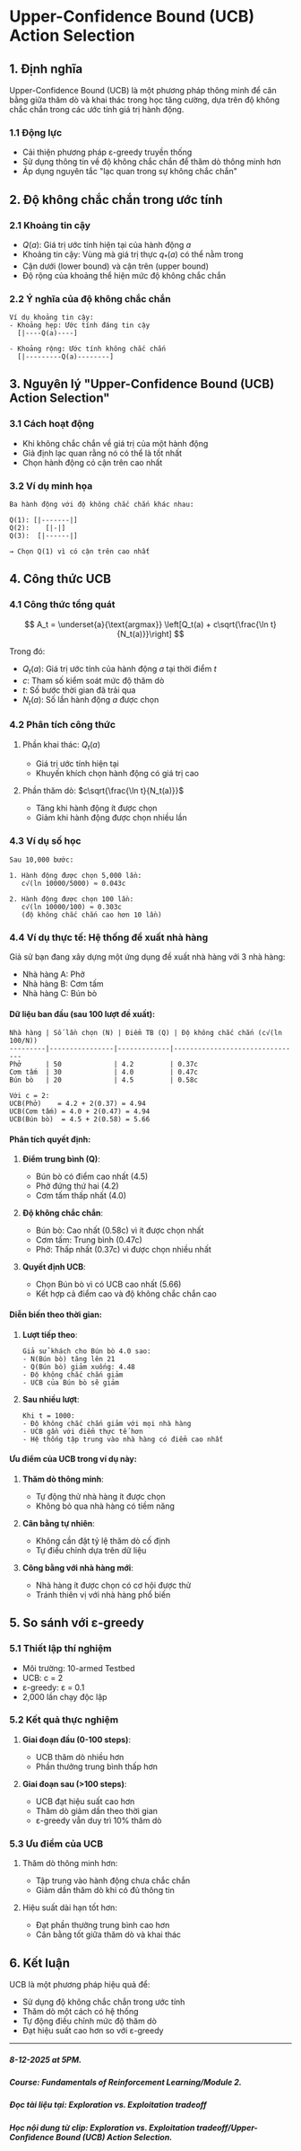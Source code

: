 # Upper-Confidence Bound (UCB) Action Selection

## 1. Định nghĩa

Upper-Confidence Bound (UCB) là một phương pháp thông minh để cân bằng giữa thăm dò và khai thác trong học tăng cường, dựa trên độ không chắc chắn trong các ước tính giá trị hành động.

### 1.1 Động lực
- Cải thiện phương pháp ε-greedy truyền thống
- Sử dụng thông tin về độ không chắc chắn để thăm dò thông minh hơn
- Áp dụng nguyên tắc "lạc quan trong sự không chắc chắn"

## 2. Độ không chắc chắn trong ước tính

### 2.1 Khoảng tin cậy
- $Q(a)$: Giá trị ước tính hiện tại của hành động $a$
- Khoảng tin cậy: Vùng mà giá trị thực $q_*(a)$ có thể nằm trong
- Cận dưới (lower bound) và cận trên (upper bound)
- Độ rộng của khoảng thể hiện mức độ không chắc chắn

### 2.2 Ý nghĩa của độ không chắc chắn
```
Ví dụ khoảng tin cậy:
- Khoảng hẹp: Ước tính đáng tin cậy
  [|----Q(a)----]
  
- Khoảng rộng: Ước tính không chắc chắn
  [|---------Q(a)--------]
```

## 3. Nguyên lý "Upper-Confidence Bound (UCB) Action Selection"

### 3.1 Cách hoạt động
- Khi không chắc chắn về giá trị của một hành động
- Giả định lạc quan rằng nó có thể là tốt nhất
- Chọn hành động có cận trên cao nhất

### 3.2 Ví dụ minh họa
```
Ba hành động với độ không chắc chắn khác nhau:

Q(1): [|-------|]
Q(2):    [|-|]
Q(3):  [|------|]

→ Chọn Q(1) vì có cận trên cao nhất
```

## 4. Công thức UCB

### 4.1 Công thức tổng quát
$$ A_t = \underset{a}{\text{argmax}} \left[Q_t(a) + c\sqrt{\frac{\ln t}{N_t(a)}}\right] $$

Trong đó:
- $Q_t(a)$: Giá trị ước tính của hành động $a$ tại thời điểm $t$
- $c$: Tham số kiểm soát mức độ thăm dò
- $t$: Số bước thời gian đã trải qua
- $N_t(a)$: Số lần hành động $a$ được chọn

### 4.2 Phân tích công thức
1. Phần khai thác: $Q_t(a)$
   - Giá trị ước tính hiện tại
   - Khuyến khích chọn hành động có giá trị cao

2. Phần thăm dò: $c\sqrt{\frac{\ln t}{N_t(a)}}$
   - Tăng khi hành động ít được chọn
   - Giảm khi hành động được chọn nhiều lần

### 4.3 Ví dụ số học
```
Sau 10,000 bước:

1. Hành động được chọn 5,000 lần:
   c√(ln 10000/5000) ≈ 0.043c

2. Hành động được chọn 100 lần:
   c√(ln 10000/100) ≈ 0.303c
   (độ không chắc chắn cao hơn 10 lần)
```

### 4.4 Ví dụ thực tế: Hệ thống đề xuất nhà hàng

Giả sử bạn đang xây dựng một ứng dụng đề xuất nhà hàng với 3 nhà hàng:
- Nhà hàng A: Phở
- Nhà hàng B: Cơm tấm
- Nhà hàng C: Bún bò

#### Dữ liệu ban đầu (sau 100 lượt đề xuất):
```
Nhà hàng | Số lần chọn (N) | Điểm TB (Q) | Độ không chắc chắn (c√(ln 100/N))
---------|----------------|-------------|--------------------------------
Phở      | 50             | 4.2         | 0.37c
Cơm tấm  | 30             | 4.0         | 0.47c
Bún bò   | 20             | 4.5         | 0.58c

Với c = 2:
UCB(Phở)    = 4.2 + 2(0.37) = 4.94
UCB(Cơm tấm) = 4.0 + 2(0.47) = 4.94
UCB(Bún bò)  = 4.5 + 2(0.58) = 5.66
```

#### Phân tích quyết định:
1. **Điểm trung bình (Q)**:
   - Bún bò có điểm cao nhất (4.5)
   - Phở đứng thứ hai (4.2)
   - Cơm tấm thấp nhất (4.0)

2. **Độ không chắc chắn**:
   - Bún bò: Cao nhất (0.58c) vì ít được chọn nhất
   - Cơm tấm: Trung bình (0.47c)
   - Phở: Thấp nhất (0.37c) vì được chọn nhiều nhất

3. **Quyết định UCB**:
   - Chọn Bún bò vì có UCB cao nhất (5.66)
   - Kết hợp cả điểm cao và độ không chắc chắn cao

#### Diễn biến theo thời gian:

1. **Lượt tiếp theo**:
   ```
   Giả sử khách cho Bún bò 4.0 sao:
   - N(Bún bò) tăng lên 21
   - Q(Bún bò) giảm xuống: 4.48
   - Độ không chắc chắn giảm
   - UCB của Bún bò sẽ giảm
   ```

2. **Sau nhiều lượt**:
   ```
   Khi t = 1000:
   - Độ không chắc chắn giảm với mọi nhà hàng
   - UCB gần với điểm thực tế hơn
   - Hệ thống tập trung vào nhà hàng có điểm cao nhất
   ```

#### Ưu điểm của UCB trong ví dụ này:
1. **Thăm dò thông minh**:
   - Tự động thử nhà hàng ít được chọn
   - Không bỏ qua nhà hàng có tiềm năng

2. **Cân bằng tự nhiên**:
   - Không cần đặt tỷ lệ thăm dò cố định
   - Tự điều chỉnh dựa trên dữ liệu

3. **Công bằng với nhà hàng mới**:
   - Nhà hàng ít được chọn có cơ hội được thử
   - Tránh thiên vị với nhà hàng phổ biến

## 5. So sánh với ε-greedy

### 5.1 Thiết lập thí nghiệm
- Môi trường: 10-armed Testbed
- UCB: c = 2
- ε-greedy: ε = 0.1
- 2,000 lần chạy độc lập

### 5.2 Kết quả thực nghiệm
1. **Giai đoạn đầu (0-100 steps)**:
   - UCB thăm dò nhiều hơn
   - Phần thưởng trung bình thấp hơn

2. **Giai đoạn sau (>100 steps)**:
   - UCB đạt hiệu suất cao hơn
   - Thăm dò giảm dần theo thời gian
   - ε-greedy vẫn duy trì 10% thăm dò

### 5.3 Ưu điểm của UCB
1. Thăm dò thông minh hơn:
   - Tập trung vào hành động chưa chắc chắn
   - Giảm dần thăm dò khi có đủ thông tin

2. Hiệu suất dài hạn tốt hơn:
   - Đạt phần thưởng trung bình cao hơn
   - Cân bằng tốt giữa thăm dò và khai thác

## 6. Kết luận

UCB là một phương pháp hiệu quả để:
- Sử dụng độ không chắc chắn trong ước tính
- Thăm dò một cách có hệ thống
- Tự động điều chỉnh mức độ thăm dò
- Đạt hiệu suất cao hơn so với ε-greedy

----------------------------------------------------------------------------------------------------------------------------                                                                                                                                    
##### 8-12-2025 at 5PM.
##### Course: Fundamentals of Reinforcement Learning/Module 2.
##### Đọc tài liệu tại: Exploration vs. Exploitation tradeoff
##### Học nội dung từ clip: Exploration vs. Exploitation tradeoff/Upper-Confidence Bound (UCB) Action Selection.
